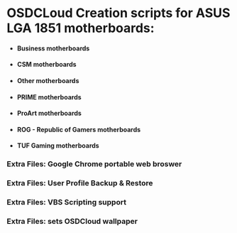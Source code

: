 # OSDCLoud Creation scripts for ASUS LGA 1851 motherboards:
 - #### Business motherboards
 - #### CSM motherboards
 - #### Other motherboards
 - #### PRIME motherboards
 - #### ProArt motherboards
 - #### ROG - Republic of Gamers motherboards
 - #### TUF Gaming motherboards

### Extra Files: Google Chrome portable web broswer
### Extra Files: User Profile Backup & Restore 
### Extra Files: VBS Scripting support
### Extra Files: sets OSDCloud wallpaper
